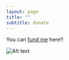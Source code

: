 ```yaml
---
layout: page
title: ""
subtitle: donate
---
```


You can [fund me](https://www.paypal.me/miadawson) here!!




![Alt text](https://media.giphy.com/media/3o7bu2s4p3ydnZ1WVy/giphy.gif)
